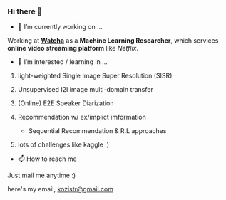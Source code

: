 ### Hi there 👋

- 🔭 I’m currently working on ...

Working at [**Watcha**](https://www.notion.so/watcha/WATCHA-0a7284a6c7224e939be9e8f4af5e8be0) as a **Machine Learning Researcher**, 
which services **online video streaming platform** like *Netflix*.

- 🔭 I’m interested / learning in ...

1. light-weighted Single Image Super Resolution (SISR)

2. Unsupervised I2I image multi-domain transfer

3. (Online) E2E Speaker Diarization

4. Recommendation w/ ex/implict imformation

    - Sequential Recommendation & R.L approaches

5. lots of challenges like kaggle :)

- 📫 How to reach me

Just mail me anytime :) 

here's my email, kozistr@gmail.com
